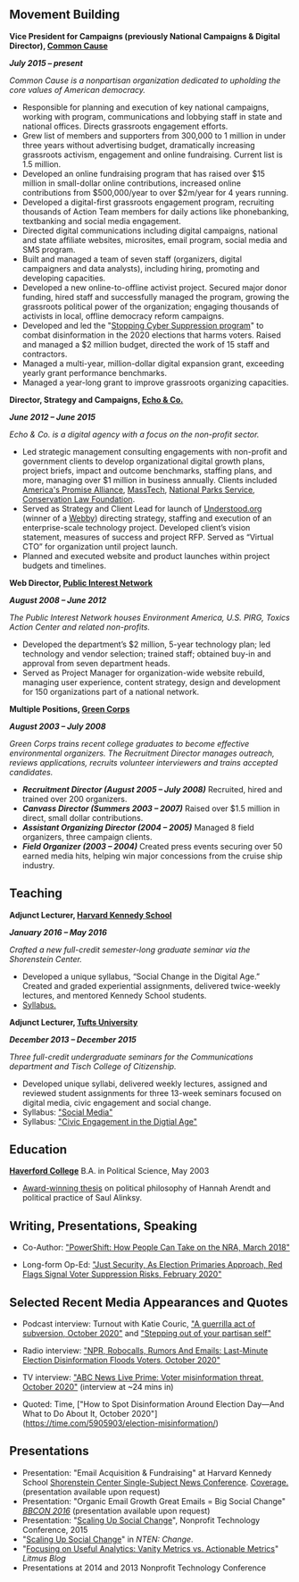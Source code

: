 ##  Movement Building
**Vice President for Campaigns (previously National Campaigns & Digital Director), [Common Cause](http://www.commoncause.org)**

***July 2015 – present***

*Common Cause is a nonpartisan organization dedicated to upholding the core values of American democracy.*

- Responsible for planning and execution of key national campaigns, working with program, communications and lobbying staff in state and national offices. Directs grassroots engagement efforts.
- Grew list of members and supporters from 300,000 to 1 million in under three years without advertising budget, dramatically increasing grassroots activism, engagement and online fundraising. Current list is 1.5 million.
- Developed an online fundraising program that has raised over $15 million in small-dollar online contributions, increased online contributions from $500,000/year to over $2m/year for 4 years running.
- Developed a digital-first grassroots engagement program, recruiting thousands of Action Team members for daily actions like phonebanking, textbanking and social media engagement.
- Directed digital communications including digital campaigns, national and state affiliate websites, microsites, email program, social media and SMS program.
- Built and managed a team of seven staff (organizers, digital campaigners and data analysts), including hiring, promoting and developing capacities.
- Developed a new online-to-offline activist project. Secured major donor funding, hired staff and successfully managed the program, growing the grassroots political power of the organization; engaging thousands of activists in local, offline democracy reform campaigns.
- Developed and led the "[Stopping Cyber Suppression program](https://www.commoncause.org/our-work/voting-and-elections/election-protection/stopping-cyber-suppression-and-voting-disinformation/)" to combat disinformation in the 2020 elections that harms voters. Raised and managed a $2 million budget, directed the work of 15 staff and contractors.
- Managed a multi-year, million-dollar digital expansion grant, exceeding yearly grant performance benchmarks.
- Managed a year-long grant to improve grassroots organizing capacities.


**Director, Strategy and Campaigns, [Echo & Co.](http://echo.co)**

***June 2012 – June 2015*** 

*Echo & Co. is a digital agency with a focus on the non-profit sector.*  

- Led strategic management consulting engagements with non-profit and government clients to develop organizational digital growth plans, project briefs, impact and outcome benchmarks, staffing plans, and more, managing over $1 million in business annually. Clients included [America's Promise Alliance](https://www.americaspromise.org/), [MassTech](http://masstech.org/), [National Parks Service](https://www.nps.gov/index.htm), [Conservation Law Foundation](https://www.clf.org/).  
- Served as Strategy and Client Lead for launch of [Understood.org](https://www.understood.org/en) (winner of a [Webby](https://www.webbyawards.com/winners/2017/websites/general-website/familyparenting/understoodorg/)) directing strategy, staffing and execution of an enterprise-scale technology project. Developed client’s vision statement, measures of success and project RFP. Served as “Virtual CTO” for organization until project launch. 
- Planned and executed website and product launches within project budgets and timelines.
  

**Web Director, [Public Interest Network](http://publicinterestgrfx.org/)**

***August 2008 – June 2012***  

*The Public Interest Network houses Environment America, U.S. PIRG, Toxics Action Center and related non-profits.*  

- Developed the department’s $2 million, 5-year technology plan; led technology and vendor selection; trained staff; obtained buy-in and approval from seven department heads.
- Served as Project Manager for organization-wide website rebuild, managing user experience, content strategy, design and development for 150 organizations part of a national network.
 
**Multiple Positions, [Green Corps](http://www.greencorps.org)**

***August 2003 – July 2008*** 

*Green Corps trains recent college graduates to become effective environmental organizers. The Recruitment Director manages outreach, reviews applications, recruits volunteer interviewers and trains accepted candidates.*  

- ***Recruitment Director (August 2005 – July 2008)*** Recruited, hired and trained over 200 organizers. 
- ***Canvass Director (Summers 2003 – 2007)*** Raised over $1.5 million in direct, small dollar contributions. 
- ***Assistant Organizing Director (2004 – 2005)*** Managed 8 field organizers, three campaign clients.  
- ***Field Organizer (2003 – 2004)*** Created press events securing over 50 earned media hits, helping win major concessions from the cruise ship industry.

##  Teaching

**Adjunct Lecturer, [Harvard Kennedy School](http://www.hks.harvard.edu)**

***January 2016 – May 2016*** 

*Crafted a new full-credit semester-long graduate seminar via the Shorenstein Center.* 

- Developed a unique syllabus, “Social Change in the Digital Age.” Created and graded experiential assignments, delivered twice-weekly lectures, and mentored Kennedy School students. 
- [Syllabus.](https://sites.hks.harvard.edu/syllabus/DPI-658.pdf "DPI 658 Social Change in the Digital Age")

**Adjunct Lecturer, [Tufts University](http://www.tufts.edu)**

***December 2013 – December 2015*** 

*Three full-credit undergraduate seminars for the Communications department and Tisch College of Citizenship.* 

- Developed unique syllabi, delivered weekly lectures, assigned and reviewed student assignments for three 13-week seminars focused on digital media, civic engagement and social change.
- Syllabus: ["Social Media"](https://medium.com/exp50-social-media/exp50-social-media-syllabus-5583b6efff)
- Syllabus: ["Civic Engagement in the Digtial Age"](http://excollege.tufts.edu/sites/all/themes/asbase/assets/documents/syllabi_14fall/EXP-0050.pdf)


##  Education

**[Haverford College](https://www.haverford.edu/)** B.A. in Political Science, May 2003

- [Award-winning thesis](https://scholarship.tricolib.brynmawr.edu/bitstream/handle/10066/732/2003LittlewoodJ.pdf) on political philosophy of Hannah Arendt and political practice of Saul Alinksy.

## Writing, Presentations, Speaking

- Co-Author: ["PowerShift: How People Can Take on the NRA, March 2018"](https://takingonthenra.org/)

- Long-form Op-Ed: ["Just Security, As Election Primaries Approach, Red Flags Signal Voter Suppression Risks, February 2020"](https://www.justsecurity.org/68514/as-election-primaries-approach-red-flags-signal-voter-suppression-risks/)

## Selected Recent Media Appearances and Quotes

- Podcast interview: Turnout with Katie Couric, ["A guerrilla act of subversion, October 2020"](https://podcasts.apple.com/us/podcast/episode-3-a-guerrilla-act-of-subversion/id1532057693?i=1000494815601) and ["Stepping out of your partisan self"](https://podcasts.apple.com/us/podcast/episode-7-stepping-out-of-your-partisan-self/id1532057693?i=1000498276928)

- Radio interview: ["NPR, Robocalls, Rumors And Emails: Last-Minute Election Disinformation Floods Voters, October 2020"](https://www.npr.org/2020/10/24/927300432/robocalls-rumors-and-emails-last-minute-election-disinformation-floods-voters)

- TV interview: ["ABC News Live Prime: Voter misinformation threat, October 2020"](https://youtu.be/exxsaEeIQ-4?t=1306) (interview at ~24 mins in)

- Quoted: Time, ["How to Spot Disinformation Around Election Day—And What to Do About It, October 2020"] (https://time.com/5905903/election-misinformation/)

## Presentations

- Presentation: "Email Acquisition & Fundraising" at Harvard Kennedy School [Shorenstein Center Single-Subject News Conference](https://shorensteincenter.org/single-subject-news-sites-engagement/). [Coverage.](http://www.niemanlab.org/2017/12/looking-beyond-news-for-inspiration/) (presentation available upon request)
- Presentation: "Organic Email Growth Great Emails = Big Social Change" _[BBCON 2016](https://community.blackbaud.com/blogs/71/2845)_ (presentation available upon request)
- Presentation: "[Scaling Up Social Change](https://15ntc.sched.com/event/1z3n/scaling-up-social-change-is-the-netroots-model-for-you-15ntcscalechange)", Nonprofit Technology Conference, 2015
- "[Scaling Up Social Change](https://issuu.com/ntenorg/docs/change_mar2014_issu_44bb7d933ccc74)" in _NTEN: Change_.
- "[Focusing on Useful Analytics: Vanity Metrics vs. Actionable Metrics](https://litmus.com/blog/focusing-on-useful-analytics-vanity-metrics-vs-actionable-metrics)" _Litmus Blog_
- Presentations at 2014 and 2013 Nonprofit Technology Conference
